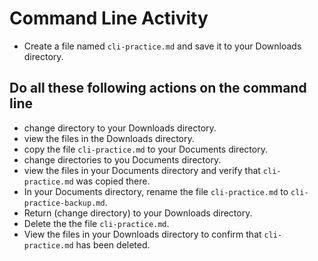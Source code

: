 # Command Line Activity

- Create a file named `cli-practice.md` and save it to your Downloads directory.

## Do all these following actions on the command line
- change directory to your Downloads directory.
- view the files in the Downloads directory.
- copy the file `cli-practice.md` to your Documents directory.
- change directories to you Documents directory.
- view the files in your Documents directory and verify that `cli-practice.md` was copied there.
- In your Documents directory, rename the file `cli-practice.md` to `cli-practice-backup.md`.
- Return (change directory) to your Downloads directory.
- Delete the the file `cli-practice.md`.
- View the files in your Downloads directory to confirm that `cli-practice.md` has been deleted.